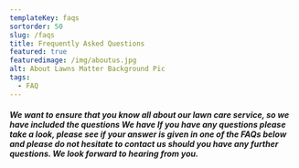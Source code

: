 ```yaml
---
templateKey: faqs
sortorder: 50
slug: /faqs
title: Frequently Asked Questions
featured: true
featuredimage: /img/aboutus.jpg
alt: About Lawns Matter Background Pic
tags:
  - FAQ
---
```

##### We want to ensure that you know all about our lawn care service, so we have included the questions We have If you have any questions please take a look, please see if your answer is given in one of the FAQs below and please do not hesitate to contact us should you have any further questions. We look forward to hearing from you. #####
